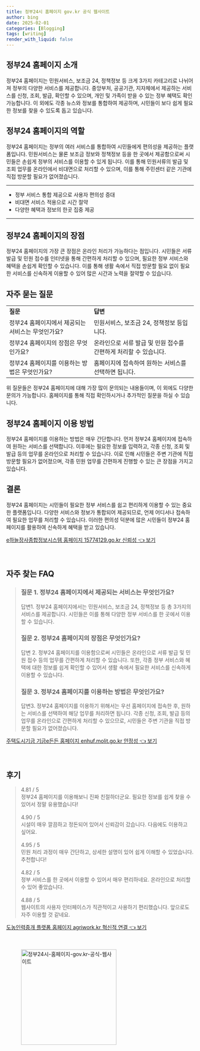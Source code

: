 ```yaml
---
title: 정부24시 홈페이지 gov.kr 공식 웹사이트
author: bing
date: 2025-02-01
categories: [Blogging]
tags: [writing]
render_with_liquid: false
---
```



<h2 id='정부24홈페이지소개'>정부24 홈페이지 소개</h2>

<p>정부24 홈페이지는 민원서비스, 보조금 24, 정책정보 등 크게 3가지 카테고리로 나뉘어져 정부의 다양한 서비스를 제공합니다. 중앙부처, 공공기관, 지자체에서 제공하는 서비스를 신청, 조회, 발급, 확인할 수 있으며, 개인 및 가족이 받을 수 있는 정부 혜택도 확인 가능합니다. 이 외에도 각종 뉴스와 정보를 통합하여 제공하며, 시민들이 보다 쉽게 필요한 정보를 찾을 수 있도록 돕고 있습니다.</p>

<h2 id='정부24홈페이지역할'>정부24 홈페이지의 역할</h2>

<p>정부24 홈페이지는 정부의 여러 서비스를 통합하여 시민들에게 편의성을 제공하는 플랫폼입니다. 민원서비스는 물론 보조금 정보와 정책정보 등을 한 곳에서 제공함으로써 시민들은 손쉽게 정부의 서비스를 이용할 수 있게 됩니다. 이를 통해 민원서류의 발급 및 조회 업무를 온라인에서 비대면으로 처리할 수 있으며, 이를 통해 주민센터 같은 기관에 직접 방문할 필요가 없어졌습니다.</p>

<hr />

<ul>
    <li>정부 서비스 통합 제공으로 사용자 편의성 증대</li>
    <li>비대면 서비스 적용으로 시간 절약</li>
    <li>다양한 혜택과 정보의 한곳 집중 제공</li>
</ul>

<hr />

<h2 id='정부24홈페이지장점'>정부24 홈페이지의 장점</h2>

<p>정부24 홈페이지의 가장 큰 장점은 온라인 처리가 가능하다는 점입니다. 시민들은 서류 발급 및 민원 접수를 인터넷을 통해 간편하게 처리할 수 있으며, 필요한 정부 서비스와 혜택을 손쉽게 확인할 수 있습니다. 이를 통해 생활 속에서 직접 방문할 필요 없이 필요한 서비스를 신속하게 이용할 수 있어 많은 시간과 노력을 절약할 수 있습니다.</p>

<h2 id='자주묻는질문'>자주 묻는 질문</h2>

<table>
    <tr>
        <td><b>질문</b></td>
        <td><b>답변</b></td>
    </tr>
    <tr>
        <td>정부24 홈페이지에서 제공되는 서비스는 무엇인가요?</td>
        <td>민원서비스, 보조금 24, 정책정보 등입니다.</td>
    </tr>
    <tr>
        <td>정부24 홈페이지의 장점은 무엇인가요?</td>
        <td>온라인으로 서류 발급 및 민원 접수를 간편하게 처리할 수 있습니다.</td>
    </tr>
    <tr>
        <td>정부24 홈페이지를 이용하는 방법은 무엇인가요?</td>
        <td>홈페이지에 접속하여 원하는 서비스를 선택하면 됩니다.</td>
    </tr>
</table>

<p>위 질문들은 정부24 홈페이지에 대해 가장 많이 문의되는 내용들이며, 이 외에도 다양한 문의가 가능합니다. 홈페이지를 통해 직접 확인하시거나 추가적인 질문을 하실 수 있습니다.</p>

<h2 id='홈페이지이용방법'>정부24 홈페이지 이용 방법</h2>

<p>정부24 홈페이지를 이용하는 방법은 매우 간단합니다. 먼저 정부24 홈페이지에 접속하여 원하는 서비스를 선택합니다. 이후에는 필요한 정보를 입력하고, 각종 신청, 조회 및 발급 등의 업무를 온라인으로 처리할 수 있습니다. 이로 인해 시민들은 주변 기관에 직접 방문할 필요가 없어졌으며, 각종 민원 업무를 간편하게 진행할 수 있는 큰 장점을 가지고 있습니다.</p>

<h2 id='결론'>결론</h2>

<p>정부24 홈페이지는 시민들이 필요한 정부 서비스를 쉽고 편리하게 이용할 수 있는 중요한 플랫폼입니다. 다양한 서비스와 정보가 통합되어 제공되므로, 언제 어디서나 접속하여 필요한 업무를 처리할 수 있습니다. 이러한 편의성 덕분에 많은 시민들이 정부24 홈페이지를 활용하여 신속하게 혜택을 받고 있습니다.</p>


<p><a class="click-button" title="e하늘장사종합정보시스템 홈페이지 15774129.go.kr 신뢰성" href="https://somered.github.io/posts/e%ED%95%98%EB%8A%98%EC%9E%A5%EC%82%AC%EC%A2%85%ED%95%A9%EC%A0%95%EB%B3%B4%EC%8B%9C%EC%8A%A4%ED%85%9C-%ED%99%88%ED%8E%98%EC%9D%B4%EC%A7%80-15774129.go.kr-%EC%8B%A0%EB%A2%B0%EC%84%B1/" rel="dofollow">e하늘장사종합정보시스템 홈페이지 15774129.go.kr 신뢰성 👈 보기</a></p><br>
<h2 id='자주_찾는_FAQ'>자주 찾는 FAQ</h2>
<div itemscope="" itemtype="https://schema.org/FAQPage"> 
<blockquote> 
<div itemscope="" itemprop="mainEntity" itemtype="https://schema.org/Question"> 
<h3 itemprop="name">질문 1. 정부24 홈페이지에서 제공되는 서비스는 무엇인가요?</h3> 
<div itemscope="" itemprop="acceptedAnswer" itemtype="https://schema.org/Answer"> 
<span itemprop="text"> 
<p>답변1. 정부24 홈페이지에서는 민원서비스, 보조금 24, 정책정보 등 총 3가지의 서비스를 제공합니다. 시민들은 이를 통해 다양한 정부 서비스를 한 곳에서 이용할 수 있습니다.</p> 
</span> 
</div> 
</div> 
<div itemscope="" itemprop="mainEntity" itemtype="https://schema.org/Question"> 
<h3 itemprop="name">질문 2. 정부24 홈페이지의 장점은 무엇인가요?</h3> 
<div itemscope="" itemprop="acceptedAnswer" itemtype="https://schema.org/Answer"> 
<span itemprop="text"> 
<p>답변 2. 정부24 홈페이지를 이용함으로써 시민들은 온라인으로 서류 발급 및 민원 접수 등의 업무를 간편하게 처리할 수 있습니다. 또한, 각종 정부 서비스와 혜택에 대한 정보를 쉽게 확인할 수 있어서 생활 속에서 필요한 서비스를 신속하게 이용할 수 있습니다.</p> 
</span> 
</div> 
</div> 
<div itemscope="" itemprop="mainEntity" itemtype="https://schema.org/Question"> 
<h3 itemprop="name">질문 3. 정부24 홈페이지를 이용하는 방법은 무엇인가요?</h3> 
<div itemscope="" itemprop="acceptedAnswer" itemtype="https://schema.org/Answer"> 
<span itemprop="text"> 
<p>답변3. 정부24 홈페이지를 이용하기 위해서는 우선 홈페이지에 접속한 후, 원하는 서비스를 선택하여 해당 업무를 처리하면 됩니다. 각종 신청, 조회, 발급 등의 업무를 온라인으로 간편하게 처리할 수 있으므로, 시민들은 주변 기관을 직접 방문할 필요가 없어졌습니다.</p> 
</span> 
</div> 
</div> 
</blockquote> 
</div>
<p><a class="click-button" title="주택도시기금 기금e든든 홈페이지 enhuf.molit.go.kr 안정성" href="https://somered.github.io/posts/%EC%A3%BC%ED%83%9D%EB%8F%84%EC%8B%9C%EA%B8%B0%EA%B8%88-%EA%B8%B0%EA%B8%88e%EB%93%A0%EB%93%A0-%ED%99%88%ED%8E%98%EC%9D%B4%EC%A7%80-enhuf.molit.go.kr-%EC%95%88%EC%A0%95%EC%84%B1/" rel="dofollow">주택도시기금 기금e든든 홈페이지 enhuf.molit.go.kr 안정성 👈 보기</a></p><br>
<h2 id='후기'>후기</h2>
<div itemscope itemtype="https://schema.org/Product">
  <blockquote>
  <div itemprop="review" itemscope itemtype="https://schema.org/Review">
      <div itemprop="reviewRating" itemscope itemtype="https://schema.org/Rating"> <span itemprop="ratingValue">4.81</span> / <span itemprop="bestRating">5</span> </div>
      <span itemprop="reviewBody">정부24 홈페이지를 이용해보니 진짜 친절하더군요. 필요한 정보를 쉽게 찾을 수 있어서 정말 유용했습니다!</span>
  </div>
  <br>
  <div itemprop="review" itemscope itemtype="https://schema.org/Review">
      <div itemprop="reviewRating" itemscope itemtype="https://schema.org/Rating"> <span itemprop="ratingValue">4.90</span> / <span itemprop="bestRating">5</span> </div>
      <span itemprop="reviewBody">시설이 매우 깔끔하고 정돈되어 있어서 신뢰감이 갔습니다. 다음에도 이용하고 싶어요.</span>
  </div>
  <br>
  <div itemprop="review" itemscope itemtype="https://schema.org/Review">
      <div itemprop="reviewRating" itemscope itemtype="https://schema.org/Rating"> <span itemprop="ratingValue">4.95</span> / <span itemprop="bestRating">5</span> </div>
      <span itemprop="reviewBody">민원 처리 과정이 매우 간단하고, 상세한 설명이 있어 쉽게 이해할 수 있었습니다. 추천합니다!</span>
  </div>
  <br>
  <div itemprop="review" itemscope itemtype="https://schema.org/Review">
      <div itemprop="reviewRating" itemscope itemtype="https://schema.org/Rating"> <span itemprop="ratingValue">4.82</span> / <span itemprop="bestRating">5</span> </div>
      <span itemprop="reviewBody">정부 서비스를 한 곳에서 이용할 수 있어서 매우 편리하네요. 온라인으로 처리할 수 있어 좋았습니다.</span>
  </div>
  <br>
  <div itemprop="review" itemscope itemtype="https://schema.org/Review">
      <div itemprop="reviewRating" itemscope itemtype="https://schema.org/Rating"> <span itemprop="ratingValue">4.88</span> / <span itemprop="bestRating">5</span> </div>
      <span itemprop="reviewBody">웹사이트의 사용자 인터페이스가 직관적이고 사용하기 편리했습니다. 앞으로도 자주 이용할 것 같네요.</span>
  </div>
  </blockquote>
</div>
<p><a class="click-button" title="도농인력중개 플랫폼 홈페이지 agriwork.kr 혁신적 연결" href="https://somered.github.io/posts/%EB%8F%84%EB%86%8D%EC%9D%B8%EB%A0%A5%EC%A4%91%EA%B0%9C-%ED%94%8C%EB%9E%AB%ED%8F%BC-%ED%99%88%ED%8E%98%EC%9D%B4%EC%A7%80-agriwork.kr-%ED%98%81%EC%8B%A0%EC%A0%81-%EC%97%B0%EA%B2%B0/" rel="dofollow">도농인력중개 플랫폼 홈페이지 agriwork.kr 혁신적 연결 👈 보기</a></p><br>
<figure class="image"><img src="https://somered.github.io/assets/img/thumbnail/정부24시-홈페이지-gov.kr-공식-웹사이트.webp" alt="정부24시-홈페이지-gov.kr-공식-웹사이트" width="256" height="256"></figure>